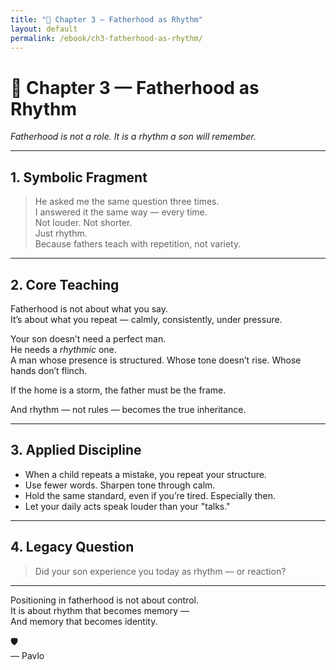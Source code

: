 ```yaml
---
title: "📖 Chapter 3 — Fatherhood as Rhythm"
layout: default
permalink: /ebook/ch3-fatherhood-as-rhythm/
---
```


# 📖 Chapter 3 — Fatherhood as Rhythm  
_Fatherhood is not a role. It is a rhythm a son will remember._

---

## 1. Symbolic Fragment

> He asked me the same question three times.  
> I answered it the same way — every time.  
> Not louder. Not shorter.  
> Just rhythm.  
> Because fathers teach with repetition, not variety.

---

## 2. Core Teaching

Fatherhood is not about what you say.  
It’s about what you repeat — calmly, consistently, under pressure.  

Your son doesn’t need a perfect man.  
He needs a *rhythmic* one.  
A man whose presence is structured. Whose tone doesn’t rise. Whose hands don’t flinch.

If the home is a storm, the father must be the frame.

And rhythm — not rules — becomes the true inheritance.

---

## 3. Applied Discipline

- When a child repeats a mistake, you repeat your structure.  
- Use fewer words. Sharpen tone through calm.  
- Hold the same standard, even if you’re tired. Especially then.  
- Let your daily acts speak louder than your "talks."

---

## 4. Legacy Question

> Did your son experience you today as rhythm — or reaction?

---

Positioning in fatherhood is not about control.  
It is about rhythm that becomes memory —  
And memory that becomes identity.

🛡️  
— Pavlo
